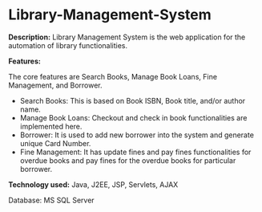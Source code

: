 # Library-Management-System
**Description:** Library Management System is the web application for the automation of library functionalities.

**Features:**

The core features are Search Books, Manage Book Loans, Fine Management, and Borrower.

- Search Books: This is based on Book ISBN, Book title, and/or author name.
- Manage Book Loans: Checkout and check in book functionalities are implemented here.
- Borrower: It is used to add new borrower into the system and generate unique Card Number.
- Fine Management: It has update fines and pay fines functionalities for overdue books and pay fines for the overdue books for particular borrower.

**Technology used:** Java, J2EE, JSP, Servlets, AJAX

Database: MS SQL Server
